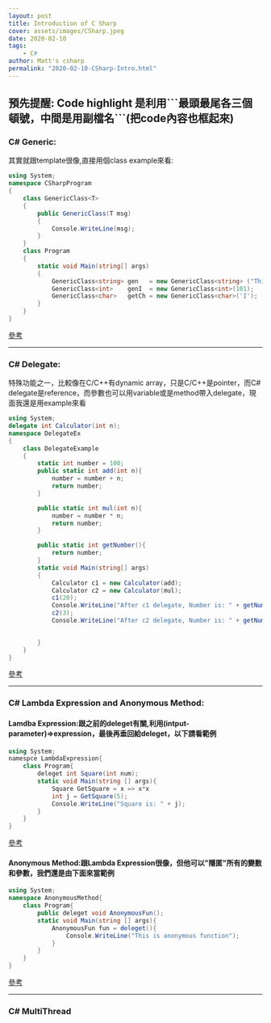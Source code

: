 ```yaml
---
layout: post
title: Introduction of C Sharp
cover: assets/images/CSharp.jpeg
date: 2020-02-10
tags: 
    - C#
author: Matt's csharp
permalink: "2020-02-10-CSharp-Intro.html"
---
```

<h2>預先提醒:  Code highlight 是利用<span class="languagecolor">```最頭最尾各三個頓號，中間是用副檔名```(把code內容也框起來)</span></h2>
<!--
<h3><span style="color:#3366ff">C# Generic</span></h3>:
-->
<h3><span class="languagemethod">C# Generic:</span></h3>

其實就跟template很像,直接用個class example來看:<br/>

```cs
using System;  
namespace CSharpProgram  
{  
    class GenericClass<T>  
    {  
        public GenericClass(T msg)  
        {  
            Console.WriteLine(msg);  
        }  
    }  
    class Program  
    {  
        static void Main(string[] args)  
        {  
            GenericClass<string> gen   = new GenericClass<string> ("This is generic class");  
            GenericClass<int>    genI  = new GenericClass<int>(101);  
            GenericClass<char>   getCh = new GenericClass<char>('I');  
        }  
    }  
}
```
<a href="https://www.javatpoint.com/c-sharp-generics">參考</a>

<hr>

<h3><span class="languagemethod">C# Delegate: </span></h3>

特殊功能之一，比較像在C/C++有dynamic array，只是C/C++是pointer，而C# delegate是reference，而參數也可以用variable或是method帶入delegate，現面我還是用example來看

```cs
using System;
delegate int Calculator(int n);
namespace DelegateEx
{
    class DelegateExample
    {
        static int number = 100;
        public static int add(int n){
            number = number + n;
            return number;
        }

        public static int mul(int n){
            number = number * n;
            return number;
        }

        public static int getNumber(){
            return number;
        }
        static void Main(string[] args)
        {
            Calculator c1 = new Calculator(add);
            Calculator c2 = new Calculator(mul);
            c1(20);
            Console.WriteLine("After c1 delegate, Number is: " + getNumber());
            c2(3);
            Console.WriteLine("After c2 delegate, Number is: " + getNumber());
            

        }
    }
}
```
<a href="https://www.javatpoint.com/c-sharp-delegates">參考</a>

<hr>

<h3><span class="languagemethod">C# Lambda Expression and Anonymous Method: </span></h3>

<h4>Lamdba Expression:跟之前的deleget有關,利用(intput-parameter)=>expression，最後再垂回給deleget，以下請看範例</h4>

```cs
using System;
namespce LambdaExpression{
    class Program{
        deleget int Square(int num);
        static void Main(string [] args){
            Square GetSquare = x => x*x
            int j = GetSquare(5);
            Console.WriteLine("Square is: " + j);
        }
    }
}
```
<a href="https://www.javatpoint.com/c-sharp-anonymous-function">參考</a>

<h4>Anonymous Method:跟Lambda Expression很像，但他可以"隱匿"所有的變數和參數，我們還是由下面來當範例</h4>

```cs
using System;
namespace AnonymousMethod{
    class Program{
        public deleget void AnonymousFun();
        static void Main(string [] args){
            AnonymousFun fun = deleget(){
                Console.WriteLine("This is anonymous function");
            }
        }
    }
}
```
<a href="https://www.javatpoint.com/c-sharp-anonymous-function">參考</a>

<hr>

<h3><span class="languagemethod">C# MultiThread
